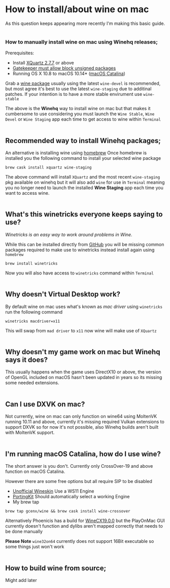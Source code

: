 # How to install/about wine on mac

As this question keeps appearing more recently I'm making this basic guide.
&NewLine;
&NewLine;
</br>
</br>
### How to manually install wine on mac using Winehq releases;
Prerequisites:
- Install [XQuartz 2.7.7](https://www.xquartz.org/releases/index.html) or above
- [Gatekeeper must allow block unsigned packages](https://www.imore.com/how-open-apps-anywhere-macos-catalina-and-mojave)
- Running OS X 10.8 to macOS 10.14* ([macOS Catalina](https://github.com/Gcenx/wine-on-mac#im-running-macos-catalina-how-do-i-use-wine))

Grab a [wine package](https://dl.winehq.org/wine-builds/macosx/download.html) usually using the latest `wine-devel` is recommended, but most agree it's best to use the latest `wine-staging` due to additinal patches.
If your intention is to have a more stable envirument use `wine-stable`

The above is the __Winehq__ way to install wine on mac but that makes it cumbersome to use considering you must launch the `Wine Stable`, `Wine Devel` or `Wine Staging` app each time to get access to wine within `Terminal`
&NewLine;
&NewLine;
</br>
</br>
## Recommended way to install Winehq packages;
An alternative is installing wine using [homebrew](https://docs.brew.sh/Installation)
Once homebrew is installed you the following command to install your selected wine package
```
brew cask install xquartz wine-staging
```
The above command will install `XQuartz` and the most recent `wine-staging` pkg available on winehq but it will also add `wine` for use in `Terminal` meaning you no longer need to launch the installed __Wine Staging__ app each time you want to access wine.
&NewLine;
&NewLine;
</br>
</br>
## What's this winetricks everyone keeps saying to use?
*Winetricks is an easy way to work around problems in Wine.*

While this can be installed directly from [GitHub](https://github.com/Winetricks/winetricks) you will be missing common packages required to make use to winetricks instead install again using `homebrew`
```
brew install winetricks
```
Now you will also have access to `winetricks` command within `Terminal`
&NewLine;
&NewLine;
</br>
</br>
## Why doesn't __Virtual Desktop__ work?
By default wine on mac uses what's known as *mac driver* using `winetricks`  run the following command
```
winetricks macdriver=x11
```
This will swap from `mad driver` to `x11` now wine will make use of `XQuartz` 
&NewLine;
&NewLine;
</br>
</br>
## Why doesn't my game work on mac but Winehq says it does?
This usually happens when the game uses DirectX10 or above, the version of OpenGL included on macOS hasn't been updated in years so its missing some needed extensions.
&NewLine;
&NewLine;
</br>
</br>
## Can I use DXVK on mac?
Not currently, wine on mac can only function on wine64 using MoltenVK running 10.11 and above, currently it's missing required Vulkan extensions to support DXVK so for now it's not possible, also Winehq builds aren't built with MoltenVK support.
&NewLine;
&NewLine;
</br>
</br>
## I'm running macOS Catalina, how do I use wine?
The short answer is you don't.
Currently only CrossOver-19 and above function on macOS Catalina.

However there are some free options but all require SIP to be disabled
- [Unofficial Wineskin](https://github.com/Gcenx/WineskinServer/releases) Use a WS11 Engine
- [PortingKit](http://portingkit.com/) Should automatically select a working Engine
- My brew tap 
```
brew tap gcenx/wine && brew cask install wine-crossover
```
Alternatively Phoenicis has a build for [WineCX19.0.0](https://www.playonlinux.com/wine/binaries/phoenicis/cx-darwin-x86on64/PlayOnLinux-winecx-19.0.0-cx-darwin-x86on64.tar.gz) but the PlayOnMac GUI currently doesn't function and dylibs aren't mapped correctly that needs to be done manually

__Please Note__
`wine32on64` currently does not support 16Bit executable so some things just won't work 
&NewLine;
&NewLine;
</br>
</br>
## How to build wine from source;
Might add later
